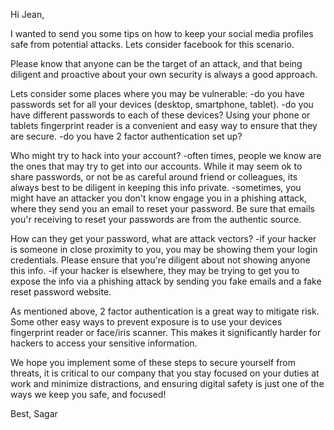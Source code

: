 Hi Jean,

I wanted to send you some tips on how to keep your social media profiles safe from potential attacks. Lets consider facebook for this scenario. 

Please know that anyone can be the target of an attack, and that being diligent and proactive about your own security is always a good approach. 

Lets consider some places where you may be vulnerable:
-do you have passwords set for all your devices (desktop, smartphone, tablet).
-do you have different passwords to each of these devices? Using your phone or tablets fingerprint reader is a convenient and easy way to ensure that they are secure.
-do you have 2 factor authentication set up?

Who might try to hack into your account?
-often times, people we know are the ones that may try to get into our accounts. While it may seem ok to share passwords, or not be as careful around friend or colleagues, its always best to be diligent in keeping this info private.
-sometimes, you might have an attacker you don't know engage you in a phishing attack, where they send you an email to reset your password. Be sure that emails you'r receiving to reset your passwords are from the authentic source.

How can they get your password, what are attack vectors?
-if your hacker is someone in close proximity to you, you may be showing them your login credentials. Please ensure that you're diligent about not showing anyone this info.
-if your hacker is elsewhere, they may be trying to get you to expose the info via a phishing attack by sending you fake emails and a fake reset password website.

As mentioned above, 2 factor authentication is a great way to mitigate risk. Some other easy ways to prevent exposure is to use your devices fingerprint reader or face/iris scanner. This makes it significantly harder for hackers to access your sensitive information.

We hope you implement some of these steps to secure yourself from threats, it is critical to our company that you stay focused on your duties at work and minimize distractions, and ensuring digital safety is just one of the ways we keep you safe, and focused!

Best,
Sagar